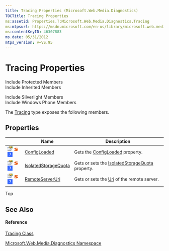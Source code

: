 ```yaml
---
title: Tracing Properties (Microsoft.Web.Media.Diagnostics)
TOCTitle: Tracing Properties
ms:assetid: Properties.T:Microsoft.Web.Media.Diagnostics.Tracing
ms:mtpsurl: https://msdn.microsoft.com/en-us/library/microsoft.web.media.diagnostics.tracing_properties(v=VS.95)
ms:contentKeyID: 46307883
ms.date: 05/31/2012
mtps_version: v=VS.95
---
```


# Tracing Properties

Include Protected Members  
Include Inherited Members  

Include Silverlight Members  
Include Windows Phone Members  

The [Tracing](tracing-class-microsoft-web-media-diagnostics_1.md) type exposes the following members.

## Properties

||Name|Description|
|--- |--- |--- |
|![Public property](images/Ff728140.pubproperty(en-us,VS.90).gif "Public property") ![Static member](images/Ff728153.static(en-us,VS.90).gif "Static member") ![Supported by Windows Phone](images/Ff728255.slMobile(VS.95).gif "Supported by Windows Phone")|[ConfigLoaded](tracing-configloaded-property-microsoft-web-media-diagnostics_1.md)|Gets the [ConfigLoaded](tracing-configloaded-property-microsoft-web-media-diagnostics_1.md) property.|
|![Public property](images/Ff728140.pubproperty(en-us,VS.90).gif "Public property") ![Static member](images/Ff728153.static(en-us,VS.90).gif "Static member") ![Supported by Windows Phone](images/Ff728255.slMobile(VS.95).gif "Supported by Windows Phone")|[IsolatedStorageQuota](tracing-isolatedstoragequota-property-microsoft-web-media-diagnostics_1.md)|Gets or sets the [IsolatedStorageQuota](tracing-isolatedstoragequota-property-microsoft-web-media-diagnostics_1.md) property.|
|![Public property](images/Ff728140.pubproperty(en-us,VS.90).gif "Public property") ![Static member](images/Ff728153.static(en-us,VS.90).gif "Static member") ![Supported by Windows Phone](images/Ff728255.slMobile(VS.95).gif "Supported by Windows Phone")|[RemoteServerUri](tracing-remoteserveruri-property-microsoft-web-media-diagnostics_1.md)|Gets or sets the [Uri](https://msdn.microsoft.com/en-us/library/txt7706a(v=vs.95)) of the remote server.|


Top

## See Also

#### Reference

[Tracing Class](tracing-class-microsoft-web-media-diagnostics_1.md)

[Microsoft.Web.Media.Diagnostics Namespace](microsoft-web-media-diagnostics-namespace_1.md)

